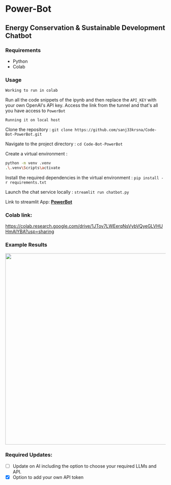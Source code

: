 # Power-Bot
## Energy Conservation & Sustainable Development Chatbot

### Requirements

* Python
* Colab

### Usage

```
Working to run in colab
```

Run all the code snippets of the ipynb and then replace the `API_KEY` with your own OpenAI's API key. Access the link from the tunnel and that's all you have access to `PowerBot`

```
Running it on local host
```
Clone the repository :
`git clone https://github.com/sanj33krsna/Code-Bot-PowerBot.git`

Navigate to the project directory :
`cd Code-Bot-PowerBot`

Create a virtual environment :
```bash
python -m venv .venv
.\.venv\Scripts\activate
```

Install the required dependencies in the virtual environment :
`pip install -r requirements.txt`

Launch the chat service locally :
`streamlit run chatbot.py`

Link to streamlit App: <strong> <a href = "https://sanj33krsna-ai-ml-stuff-code-bot-powerbotchatbot-x272fr.streamlit.app/">PowerBot</a></strong>

### Colab link:

https://colab.research.google.com/drive/1JTov7LWEerqNsVybVQyeGLVHUHmAlYBA?usp=sharing

### Example Results
<p> <img src="https://github.com/sanj33krsna/AI-ML-Stuff/blob/main/Code-Bot-PowerBot/Demo/codebot.gif" width="600"> </p>

### Required Updates:

- [ ] Update on AI including the option to choose your required LLMs and API.
- [x] Option to add your own API token
